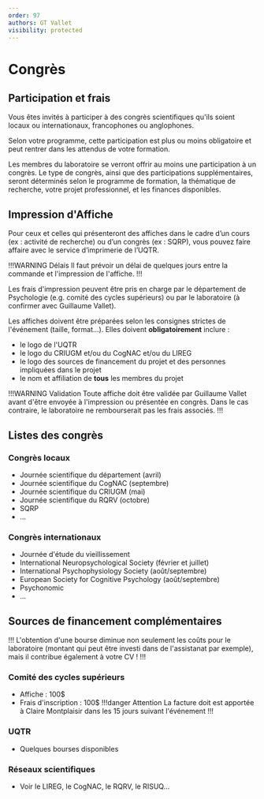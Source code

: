 ```yaml
---
order: 97
authors: GT Vallet
visibility: protected
---
```


# Congrès

## Participation et frais
Vous êtes invités à participer à des congrès scientifiques qu'ils soient locaux ou internationaux, francophones ou anglophones.

Selon votre programme, cette participation est plus ou moins obligatoire et peut rentrer dans les attendus de votre formation. 

Les membres du laboratoire se verront offrir au moins une participation à un congrès. 
Le type de congrès, ainsi que des participations supplémentaires, seront déterminés selon le programme de formation, la thématique de recherche, votre projet professionnel, et les finances disponibles.


## Impression d'Affiche
Pour ceux et celles qui présenteront des affiches dans le cadre d’un cours (ex : activité de recherche) ou d’un congrès (ex : SQRP), vous pouvez faire affaire avec le service d’imprimerie de l’UQTR.

!!!WARNING Délais
Il faut prévoir un délai de quelques jours entre la commande et l'impression de l'affiche.
!!!

Les frais d'impression peuvent être pris en charge par le département de Psychologie (e.g. comité des cycles supérieurs) ou par le laboratoire (à confirmer avec Guillaume Vallet).

Les affiches doivent être préparées selon les consignes strictes de l'événement (taille, format...).
Elles doivent **obligatoirement** inclure :

- le logo de l'UQTR 
- le logo du CRIUGM et/ou du CogNAC et/ou du LIREG
- le logo des sources de financement du projet et des personnes impliquées dans le projet
- le nom et affiliation de **tous** les membres du projet

!!!WARNING Validation
Toute affiche doit être validée par Guillaume Vallet avant d'être envoyée à l'impression ou présentée en congrès. Dans le cas contraire, le laboratoire ne rembourserait pas les frais associés.
!!!


## Listes des congrès

### Congrès locaux
- Journée scientifique du département (avril)
- Journée scientifique du CogNAC (septembre)
- Journée scientifique du CRIUGM (mai)
- Journée scientifique du RQRV (octobre)
- SQRP
- ...

### Congrès internationaux
- Journée d'étude du vieillissement
- International Neuropsychological Society (février et juillet)
- International Psychophysiology Society (août/septembre)
- European Society for Cognitive Psychology (août/septembre)
- Psychonomic
- ...


## Sources de financement complémentaires
!!!
L'obtention d'une bourse diminue non seulement les coûts pour le laboratoire (montant qui peut être investi dans de l'assistanat par exemple), mais il contribue également à votre CV !
!!!

###  Comité des cycles supérieurs
- Affiche : 100$ 
- Frais d'inscription : 100$
!!!danger Attention
La facture doit est apportée à Claire Montplaisir dans les 15 jours suivant l'événement
!!!

### UQTR
- Quelques bourses disponibles

### Réseaux scientifiques
- Voir le LIREG, le CogNAC, le RQRV, le RISUQ...



